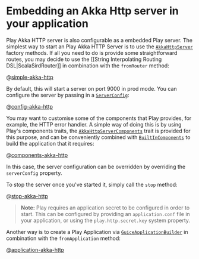 <!--- Copyright (C) 2009-2017 Lightbend Inc. <https://www.lightbend.com> -->
#  Embedding an Akka Http server in your application

Play Akka HTTP server is also configurable as a embedded Play server. The simplest way to start an Play Akka HTTP Server is to use the [`AkkaHttpServer`](api/scala/play/core/server/AkkaHttpServer$.html) factory methods. If all you need to do is provide some straightforward routes, you may decide to use the [[String Interpolating Routing DSL|ScalaSirdRouter]] in combination with the `fromRouter` method:

@[simple-akka-http](code/ScalaAkkaEmbeddingPlay.scala)

By default, this will start a server on port 9000 in prod mode.  You can configure the server by passing in a [`ServerConfig`](api/scala/play/core/server/ServerConfig.html):

@[config-akka-http](code/ScalaAkkaEmbeddingPlay.scala)

You may want to customise some of the components that Play provides, for example, the HTTP error handler.  A simple way of doing this is by using Play's components traits, the [`AkkaHttpServerComponents`](api/scala/play/core/server/AkkaHttpServerComponents.html) trait is provided for this purpose, and can be conveniently combined with [`BuiltInComponents`](api/scala/play/api/BuiltInComponents.html) to build the application that it requires:

@[components-akka-http](code/ScalaAkkaEmbeddingPlay.scala)

In this case, the server configuration can be overridden by overriding the `serverConfig` property.

To stop the server once you've started it, simply call the `stop` method:

@[stop-akka-http](code/ScalaAkkaEmbeddingPlay.scala)

> **Note:** Play requires an application secret to be configured in order to start.  This can be configured by providing an `application.conf` file in your application, or using the `play.http.secret.key` system property.

Another way is to create a Play Application via [`GuiceApplicationBuilder`](api/scala/play/api/inject/guice/GuiceApplicationBuilder.html) in combination with the `fromApplication` method:
 
@[application-akka-http](code/ScalaAkkaEmbeddingPlay.scala)
